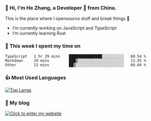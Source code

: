 ### 👋 Hi, I'm He Zhang, a Developer 🚀 from China.

This is the place where I opensource stuff and break things :rofl:

- I’m currently working on JavaScript and TypeScript
- I’m currently learning Rust

### 💪 This week I spent my time on 
<!--START_SECTION:waka-->

```text
TypeScript   1 hr 29 mins    ███████████████░░░░░░░░░░   60.54 %
Markdown     19 mins         ███▒░░░░░░░░░░░░░░░░░░░░░   13.55 %
Other        13 mins         ██▒░░░░░░░░░░░░░░░░░░░░░░   09.04 %
```

<!--END_SECTION:waka-->

### 👍 Most Used Languages
[![Top Langs](https://github-readme-stats.vercel.app/api/top-langs/?username=zhanghecool&layout=compact)](https://zhanghe.cool)

### 🌈 My blog 
[![Click to enter my website](https://cdn.jsdelivr.net/gh/zhanghecool/assets/images/gif/zhanghecools.gif)](https://zhanghe.cool)
